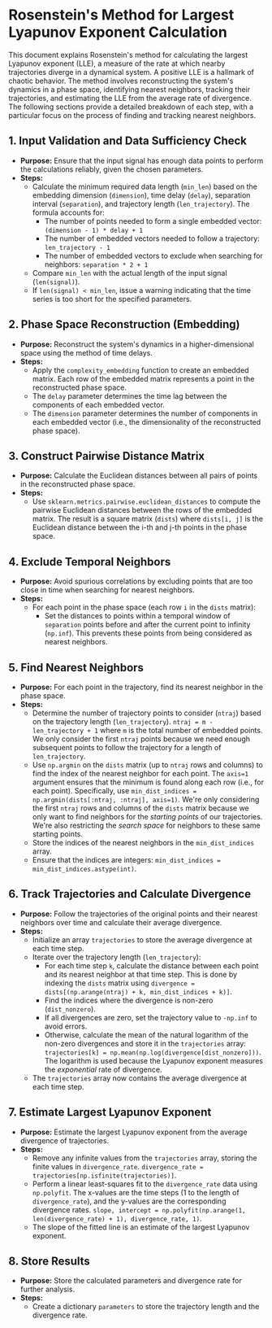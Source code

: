# Rosenstein's Method for Largest Lyapunov Exponent Calculation

This document explains Rosenstein's method for calculating the largest Lyapunov exponent (LLE), a measure of the rate at which nearby trajectories diverge in a dynamical system. A positive LLE is a hallmark of chaotic behavior. The method involves reconstructing the system's dynamics in a phase space, identifying nearest neighbors, tracking their trajectories, and estimating the LLE from the average rate of divergence. The following sections provide a detailed breakdown of each step, with a particular focus on the process of finding and tracking nearest neighbors.

## 1. Input Validation and Data Sufficiency Check

*   **Purpose:** Ensure that the input signal has enough data points to perform the calculations reliably, given the chosen parameters.
*   **Steps:**
    *   Calculate the minimum required data length (`min_len`) based on the embedding dimension (`dimension`), time delay (`delay`), separation interval (`separation`), and trajectory length (`len_trajectory`). The formula accounts for:
        *   The number of points needed to form a single embedded vector: `(dimension - 1) * delay + 1`
        *   The number of embedded vectors needed to follow a trajectory: `len_trajectory - 1`
        *   The number of embedded vectors to exclude when searching for neighbors: `separation * 2 + 1`
    *   Compare `min_len` with the actual length of the input signal (`len(signal)`).
    *   If `len(signal) < min_len`, issue a warning indicating that the time series is too short for the specified parameters.

## 2. Phase Space Reconstruction (Embedding)

*   **Purpose:** Reconstruct the system's dynamics in a higher-dimensional space using the method of time delays.
*   **Steps:**
    *   Apply the `complexity_embedding` function to create an embedded matrix. Each row of the embedded matrix represents a point in the reconstructed phase space.
    *   The `delay` parameter determines the time lag between the components of each embedded vector.
    *   The `dimension` parameter determines the number of components in each embedded vector (i.e., the dimensionality of the reconstructed phase space).

## 3. Construct Pairwise Distance Matrix

*   **Purpose:** Calculate the Euclidean distances between all pairs of points in the reconstructed phase space.
*   **Steps:**
    *   Use `sklearn.metrics.pairwise.euclidean_distances` to compute the pairwise Euclidean distances between the rows of the embedded matrix. The result is a square matrix (`dists`) where `dists[i, j]` is the Euclidean distance between the i-th and j-th points in the phase space.

## 4. Exclude Temporal Neighbors

*   **Purpose:** Avoid spurious correlations by excluding points that are too close in time when searching for nearest neighbors.
*   **Steps:**
    *   For each point in the phase space (each row `i` in the `dists` matrix):
        *   Set the distances to points within a temporal window of `separation` points before and after the current point to infinity (`np.inf`). This prevents these points from being considered as nearest neighbors.

## 5. Find Nearest Neighbors

*   **Purpose:** For each point in the trajectory, find its nearest neighbor in the phase space.
*   **Steps:**
    *   Determine the number of trajectory points to consider (`ntraj`) based on the trajectory length (`len_trajectory`).  `ntraj = m - len_trajectory + 1` where `m` is the total number of embedded points. We only consider the first `ntraj` points because we need enough subsequent points to follow the trajectory for a length of `len_trajectory`.
    *   Use `np.argmin` on the `dists` matrix (up to `ntraj` rows and columns) to find the index of the nearest neighbor for each point. The `axis=1` argument ensures that the minimum is found along each row (i.e., for each point). Specifically, use `min_dist_indices = np.argmin(dists[:ntraj, :ntraj], axis=1)`. We're only considering the first `ntraj` rows and columns of the `dists` matrix because we only want to find neighbors for the *starting points* of our trajectories.  We're also restricting the *search space* for neighbors to these same starting points.
    *   Store the indices of the nearest neighbors in the `min_dist_indices` array.
    *   Ensure that the indices are integers: `min_dist_indices = min_dist_indices.astype(int)`.

## 6. Track Trajectories and Calculate Divergence

*   **Purpose:** Follow the trajectories of the original points and their nearest neighbors over time and calculate their average divergence.
*   **Steps:**
    *   Initialize an array `trajectories` to store the average divergence at each time step.
    *   Iterate over the trajectory length (`len_trajectory`):
        *   For each time step `k`, calculate the distance between each point and its nearest neighbor at that time step. This is done by indexing the `dists` matrix using `divergence = dists[(np.arange(ntraj) + k, min_dist_indices + k)]`.
        *   Find the indices where the divergence is non-zero (`dist_nonzero`).
        *   If all divergences are zero, set the trajectory value to `-np.inf` to avoid errors.
        *   Otherwise, calculate the mean of the natural logarithm of the non-zero divergences and store it in the `trajectories` array: `trajectories[k] = np.mean(np.log(divergence[dist_nonzero]))`. The logarithm is used because the Lyapunov exponent measures the *exponential* rate of divergence.
    *   The `trajectories` array now contains the average divergence at each time step.

## 7. Estimate Largest Lyapunov Exponent

*   **Purpose:** Estimate the largest Lyapunov exponent from the average divergence of trajectories.
*   **Steps:**
    *   Remove any infinite values from the `trajectories` array, storing the finite values in `divergence_rate`. `divergence_rate = trajectories[np.isfinite(trajectories)]`.
    *   Perform a linear least-squares fit to the `divergence_rate` data using `np.polyfit`. The x-values are the time steps (1 to the length of `divergence_rate`), and the y-values are the corresponding divergence rates. `slope, intercept = np.polyfit(np.arange(1, len(divergence_rate) + 1), divergence_rate, 1)`.
    *   The slope of the fitted line is an estimate of the largest Lyapunov exponent.

## 8. Store Results

*   **Purpose:** Store the calculated parameters and divergence rate for further analysis.
*   **Steps:**
    *   Create a dictionary `parameters` to store the trajectory length and the divergence rate.

